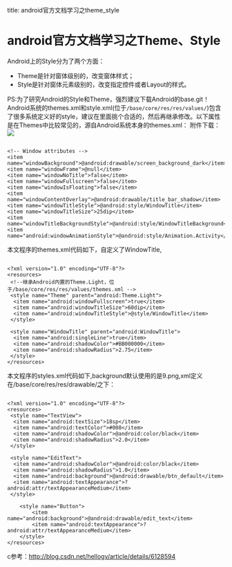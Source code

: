 title: android官方文档学习之theme_style 

#  android官方文档学习之Theme、Style 
Android上的Style分为了两个方面：
  * Theme是针对窗体级别的，改变窗体样式；
  * Style是针对窗体元素级别的，改变指定控件或者Layout的样式。

PS:为了研究Android的Style和Theme，强烈建议下载Android的base.git！
Android系统的themes.xml和style.xml(位于` /base/core/res/res/values/ `)包含了很多系统定义好的style，建议在里面挑个合适的，然后再继承修改。以下属性是在Themes中比较常见的，源自Android系统本身的themes.xml：
附件下载：![](/data/dokuwiki/android/android_stylesandthemes.xml.zip|)
```

<!-- Window attributes -->  
<item name="windowBackground">@android:drawable/screen_background_dark</item>  
<item name="windowFrame">@null</item>  
<item name="windowNoTitle">false</item>  
<item name="windowFullscreen">false</item>  
<item name="windowIsFloating">false</item>  
<item name="windowContentOverlay">@android:drawable/title_bar_shadow</item>  
<item name="windowTitleStyle">@android:style/WindowTitle</item>  
<item name="windowTitleSize">25dip</item>  
<item name="windowTitleBackgroundStyle">@android:style/WindowTitleBackground</item>  
<item name="android:windowAnimationStyle">@android:style/Animation.Activity</item>  

```
  
本文程序的themes.xml代码如下，自定义了WindowTitle,
```

<?xml version="1.0" encoding="UTF-8"?>
<resources>
 <!--继承Android内置的Theme.Light，位于/base/core/res/res/values/themes.xml -->
 <style name="Theme" parent="android:Theme.Light">
  <item name="android:windowFullscreen">true</item>
  <item name="android:windowTitleSize">60dip</item>
  <item name="android:windowTitleStyle">@style/WindowTitle</item>
 </style>

 <style name="WindowTitle" parent="android:WindowTitle">
  <item name="android:singleLine">true</item>
  <item name="android:shadowColor">#BB000000</item>
  <item name="android:shadowRadius">2.75</item>
 </style>
</resources> 

``` 

本文程序的styles.xml代码如下,background默认使用的是9.png,xml定义在/base/core/res/res/drawable/之下：
```

<?xml version="1.0" encoding="UTF-8"?>
<resources>
 <style name="TextView">
  <item name="android:textSize">18sp</item>
  <item name="android:textColor">#008</item>
  <item name="android:shadowColor">@android:color/black</item>
  <item name="android:shadowRadius">2.0</item>
 </style>

 <style name="EditText">
  <item name="android:shadowColor">@android:color/black</item>
  <item name="android:shadowRadius">1.0</item>
  <item name="android:background">@android:drawable/btn_default</item>
  <item name="android:textAppearance">?android:attr/textAppearanceMedium</item>
 </style>

    <style name="Button">
        <item name="android:background">@android:drawable/edit_text</item>
        <item name="android:textAppearance">?android:attr/textAppearanceMedium</item>
    </style>
</resources>

```
c参考：http://blog.csdn.net/hellogv/article/details/6128594